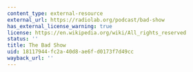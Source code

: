 ```yaml
---
content_type: external-resource
external_url: https://radiolab.org/podcast/bad-show
has_external_license_warning: true
license: https://en.wikipedia.org/wiki/All_rights_reserved
status: ''
title: The Bad Show
uid: 18117944-fc2a-40d8-ae6f-d0173f7d49cc
wayback_url: ''
---
```

